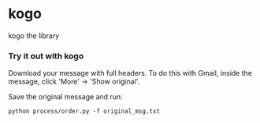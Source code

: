 # kogo
kogo the library

### Try it out with kogo

Download your message with full headers. To do this with Gmail, inside the message, click 'More' -> 'Show original'.

Save the original message and run:

```angular2html
python process/order.py -f original_msg.txt
```
